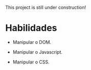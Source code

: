 This project is still under construction!

# Habilidades

- Manipular o DOM.

- Manipular o Javascript.

- Manipular o CSS.

